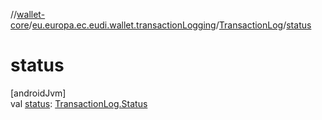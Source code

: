 //[wallet-core](../../../index.md)/[eu.europa.ec.eudi.wallet.transactionLogging](../index.md)/[TransactionLog](index.md)/[status](status.md)

# status

[androidJvm]\
val [status](status.md): [TransactionLog.Status](-status/index.md)
